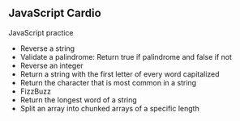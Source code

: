 ## JavaScript Cardio

JavaScript practice
* Reverse a string
* Validate a palindrome: Return true if palindrome and false if not
* Reverse an integer
* Return a string with the first letter of every word capitalized
* Return the character that is most common in a string
* FizzBuzz
* Return the longest word of a string
* Split an array into chunked arrays of a specific length
